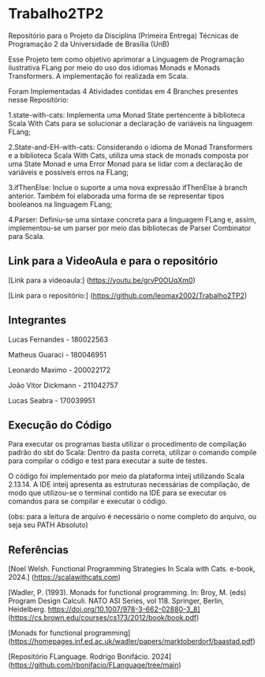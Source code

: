 # Trabalho2TP2
Repositório para o Projeto da Disciplina (Primeira Entrega) Técnicas de Programação 2 da Universidade de Brasília (UnB)

Esse Projeto tem como objetivo aprimorar a Linguagem de Programação ilustrativa FLang por meio do uso dos idiomas Monads e Monads Transformers. A implementação foi realizada em Scala.

Foram Implementadas 4 Atividades contidas em 4 Branches presentes nesse Repositório:

1.state-with-cats: Implementa uma Monad State pertencente à biblioteca Scala With Cats para se solucionar a declaração de variáveis na linguagem FLang;

2.State-and-EH-with-cats: Considerando o idioma de Monad Transformers e a biblioteca Scala With Cats, utiliza uma stack de monads composta por uma State Monad e uma Error Monad para se lidar com a declaração de variáveis e possíveis erros na FLang; 

3.ifThenElse: Inclue o suporte a uma nova expressão ifThenElse à branch anterior. Também foi elaborada uma forma de se representar tipos booleanos na linguagem FLang;

4.Parser: Definiu-se uma sintaxe concreta para a linguagem FLang e, assim, implementou-se um parser por meio das bibliotecas de Parser Combinator para Scala.

## Link para a VideoAula e para o repositório
[Link para a videoaula:] (https://youtu.be/grvP0OUqXm0)

[Link para o repositório:] (https://github.com/leomax2002/Trabalho2TP2)

## Integrantes
Lucas Fernandes - 180022563 

Matheus Guaraci - 180046951 

Leonardo Maximo - 200022172 

João Vitor Dickmann - 211042757 

Lucas Seabra - 170039951 

## Execução do Código
Para executar os programas basta utilizar o procedimento de compilação padrão do sbt do Scala: Dentro da pasta correta, utilizar o comando compile para compilar o código e test para executar a suite de testes.

O código foi implementado por meio da plataforma inteij utilizando Scala 2.13.14. A IDE inteij apresenta as estruturas necessárias de compilação, de modo que utilizou-se o terminal contido na IDE para se executar os comandos para se compilar e executar o código.

(obs: para a leitura de arquivo é necessário o nome completo do arquivo, ou seja seu PATH Absoluto)

## Referências
[Noel Welsh. Functional Programming Strategies In Scala with Cats. e-book,
2024.] (https://scalawithcats.com)

[Wadler, P. (1993). Monads for functional programming. In: Broy, M. (eds) Program Design Calculi. NATO ASI Series, vol 118. Springer, Berlin, Heidelberg. https://doi.org/10.1007/978-3-662-02880-3_8] (https://cs.brown.edu/courses/cs173/2012/book/book.pdf)

[Monads for functional programming] (https://homepages.inf.ed.ac.uk/wadler/papers/marktoberdorf/baastad.pdf)

[Repositório FLanguage. Rodrigo Bonifácio. 2024] (https://github.com/rbonifacio/FLanguage/tree/main)

